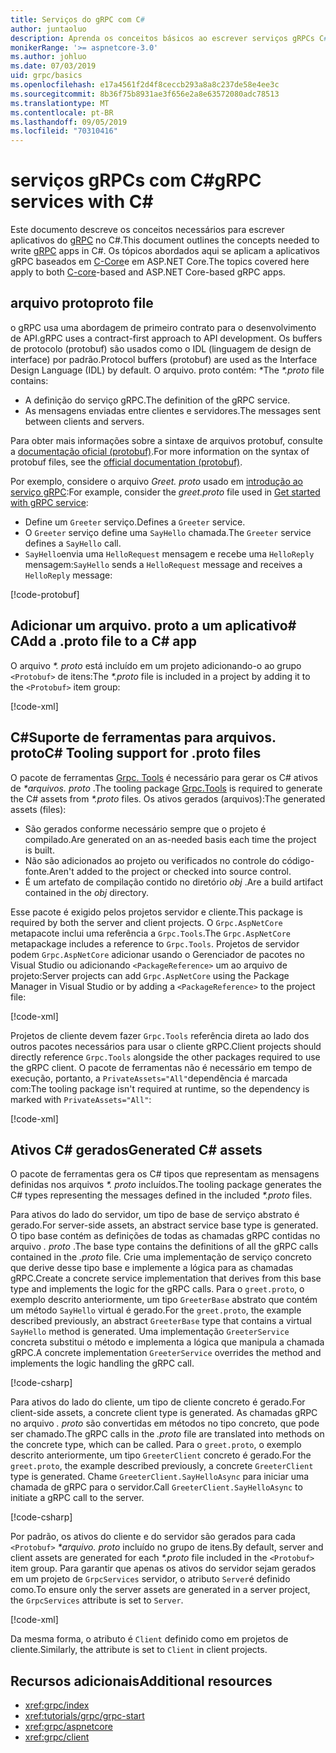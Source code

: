 ```yaml
---
title: Serviços do gRPC com C#
author: juntaoluo
description: Aprenda os conceitos básicos ao escrever serviços gRPCs C#com o.
monikerRange: '>= aspnetcore-3.0'
ms.author: johluo
ms.date: 07/03/2019
uid: grpc/basics
ms.openlocfilehash: e17a4561f2d4f8ceccb293a8a8c237de58e4ee3c
ms.sourcegitcommit: 8b36f75b8931ae3f656e2a8e63572080adc78513
ms.translationtype: MT
ms.contentlocale: pt-BR
ms.lasthandoff: 09/05/2019
ms.locfileid: "70310416"
---
```

# <a name="grpc-services-with-c"></a><span data-ttu-id="f83f3-103">serviços gRPCs com C\#</span><span class="sxs-lookup"><span data-stu-id="f83f3-103">gRPC services with C\#</span></span>

<span data-ttu-id="f83f3-104">Este documento descreve os conceitos necessários para escrever aplicativos do [gRPC](https://grpc.io/docs/guides/) no C#.</span><span class="sxs-lookup"><span data-stu-id="f83f3-104">This document outlines the concepts needed to write [gRPC](https://grpc.io/docs/guides/) apps in C#.</span></span> <span data-ttu-id="f83f3-105">Os tópicos abordados aqui se aplicam a aplicativos gRPC baseados em [C-Core](https://grpc.io/blog/grpc-stacks)e em ASP.NET Core.</span><span class="sxs-lookup"><span data-stu-id="f83f3-105">The topics covered here apply to both [C-core](https://grpc.io/blog/grpc-stacks)-based and ASP.NET Core-based gRPC apps.</span></span>

## <a name="proto-file"></a><span data-ttu-id="f83f3-106">arquivo proto</span><span class="sxs-lookup"><span data-stu-id="f83f3-106">proto file</span></span>

<span data-ttu-id="f83f3-107">o gRPC usa uma abordagem de primeiro contrato para o desenvolvimento de API.</span><span class="sxs-lookup"><span data-stu-id="f83f3-107">gRPC uses a contract-first approach to API development.</span></span> <span data-ttu-id="f83f3-108">Os buffers de protocolo (protobuf) são usados como o IDL (linguagem de design de interface) por padrão.</span><span class="sxs-lookup"><span data-stu-id="f83f3-108">Protocol buffers (protobuf) are used as the Interface Design Language (IDL) by default.</span></span> <span data-ttu-id="f83f3-109">O arquivo. proto contém:  *\**</span><span class="sxs-lookup"><span data-stu-id="f83f3-109">The *\*.proto* file contains:</span></span>

* <span data-ttu-id="f83f3-110">A definição do serviço gRPC.</span><span class="sxs-lookup"><span data-stu-id="f83f3-110">The definition of the gRPC service.</span></span>
* <span data-ttu-id="f83f3-111">As mensagens enviadas entre clientes e servidores.</span><span class="sxs-lookup"><span data-stu-id="f83f3-111">The messages sent between clients and servers.</span></span>

<span data-ttu-id="f83f3-112">Para obter mais informações sobre a sintaxe de arquivos protobuf, consulte a [documentação oficial (protobuf)](https://developers.google.com/protocol-buffers/docs/proto3).</span><span class="sxs-lookup"><span data-stu-id="f83f3-112">For more information on the syntax of protobuf files, see the [official documentation (protobuf)](https://developers.google.com/protocol-buffers/docs/proto3).</span></span>

<span data-ttu-id="f83f3-113">Por exemplo, considere o arquivo *Greet. proto* usado em [introdução ao serviço gRPC](xref:tutorials/grpc/grpc-start):</span><span class="sxs-lookup"><span data-stu-id="f83f3-113">For example, consider the *greet.proto* file used in [Get started with gRPC service](xref:tutorials/grpc/grpc-start):</span></span>

* <span data-ttu-id="f83f3-114">Define um `Greeter` serviço.</span><span class="sxs-lookup"><span data-stu-id="f83f3-114">Defines a `Greeter` service.</span></span>
* <span data-ttu-id="f83f3-115">O `Greeter` serviço define uma `SayHello` chamada.</span><span class="sxs-lookup"><span data-stu-id="f83f3-115">The `Greeter` service defines a `SayHello` call.</span></span>
* <span data-ttu-id="f83f3-116">`SayHello`envia uma `HelloRequest` mensagem e recebe uma `HelloReply` mensagem:</span><span class="sxs-lookup"><span data-stu-id="f83f3-116">`SayHello` sends a `HelloRequest` message and receives a `HelloReply` message:</span></span>

[!code-protobuf[](~/tutorials/grpc/grpc-start/sample/GrpcGreeter/Protos/greet.proto)]

## <a name="add-a-proto-file-to-a-c-app"></a><span data-ttu-id="f83f3-117">Adicionar um arquivo. proto a um aplicativo\# C</span><span class="sxs-lookup"><span data-stu-id="f83f3-117">Add a .proto file to a C\# app</span></span>

<span data-ttu-id="f83f3-118">O arquivo  *\*. proto* está incluído em um projeto adicionando-o ao grupo `<Protobuf>` de itens:</span><span class="sxs-lookup"><span data-stu-id="f83f3-118">The *\*.proto* file is included in a project by adding it to the `<Protobuf>` item group:</span></span>

[!code-xml[](~/tutorials/grpc/grpc-start/sample/GrpcGreeter/GrpcGreeter.csproj?highlight=2&range=7-9)]

## <a name="c-tooling-support-for-proto-files"></a><span data-ttu-id="f83f3-119">C#Suporte de ferramentas para arquivos. proto</span><span class="sxs-lookup"><span data-stu-id="f83f3-119">C# Tooling support for .proto files</span></span>

<span data-ttu-id="f83f3-120">O pacote de ferramentas [Grpc. Tools](https://www.nuget.org/packages/Grpc.Tools/) é necessário para gerar os C# ativos de  *\*arquivos. proto* .</span><span class="sxs-lookup"><span data-stu-id="f83f3-120">The tooling package [Grpc.Tools](https://www.nuget.org/packages/Grpc.Tools/) is required to generate the C# assets from *\*.proto* files.</span></span> <span data-ttu-id="f83f3-121">Os ativos gerados (arquivos):</span><span class="sxs-lookup"><span data-stu-id="f83f3-121">The generated assets (files):</span></span>

* <span data-ttu-id="f83f3-122">São gerados conforme necessário sempre que o projeto é compilado.</span><span class="sxs-lookup"><span data-stu-id="f83f3-122">Are generated on an as-needed basis each time the project is built.</span></span>
* <span data-ttu-id="f83f3-123">Não são adicionados ao projeto ou verificados no controle do código-fonte.</span><span class="sxs-lookup"><span data-stu-id="f83f3-123">Aren't added to the project or checked into source control.</span></span>
* <span data-ttu-id="f83f3-124">É um artefato de compilação contido no diretório *obj* .</span><span class="sxs-lookup"><span data-stu-id="f83f3-124">Are a build artifact contained in the *obj* directory.</span></span>

<span data-ttu-id="f83f3-125">Esse pacote é exigido pelos projetos servidor e cliente.</span><span class="sxs-lookup"><span data-stu-id="f83f3-125">This package is required by both the server and client projects.</span></span> <span data-ttu-id="f83f3-126">O `Grpc.AspNetCore` metapacote inclui uma referência a `Grpc.Tools`.</span><span class="sxs-lookup"><span data-stu-id="f83f3-126">The `Grpc.AspNetCore` metapackage includes a reference to `Grpc.Tools`.</span></span> <span data-ttu-id="f83f3-127">Projetos de servidor podem `Grpc.AspNetCore` adicionar usando o Gerenciador de pacotes no Visual Studio ou adicionando `<PackageReference>` um ao arquivo de projeto:</span><span class="sxs-lookup"><span data-stu-id="f83f3-127">Server projects can add `Grpc.AspNetCore` using the Package Manager in Visual Studio or by adding a `<PackageReference>` to the project file:</span></span>

[!code-xml[](~/tutorials/grpc/grpc-start/sample/GrpcGreeter/GrpcGreeter.csproj?highlight=1&range=12)]

<span data-ttu-id="f83f3-128">Projetos de cliente devem fazer `Grpc.Tools` referência direta ao lado dos outros pacotes necessários para usar o cliente gRPC.</span><span class="sxs-lookup"><span data-stu-id="f83f3-128">Client projects should directly reference `Grpc.Tools` alongside the other packages required to use the gRPC client.</span></span> <span data-ttu-id="f83f3-129">O pacote de ferramentas não é necessário em tempo de execução, portanto, a `PrivateAssets="All"`dependência é marcada com:</span><span class="sxs-lookup"><span data-stu-id="f83f3-129">The tooling package isn't required at runtime, so the dependency is marked with `PrivateAssets="All"`:</span></span>

[!code-xml[](~/tutorials/grpc/grpc-start/sample/GrpcGreeterClient/GrpcGreeterClient.csproj?highlight=3&range=9-11)]

## <a name="generated-c-assets"></a><span data-ttu-id="f83f3-130">Ativos C# gerados</span><span class="sxs-lookup"><span data-stu-id="f83f3-130">Generated C# assets</span></span>

<span data-ttu-id="f83f3-131">O pacote de ferramentas gera os C# tipos que representam as mensagens definidas nos arquivos  *\*. proto* incluídos.</span><span class="sxs-lookup"><span data-stu-id="f83f3-131">The tooling package generates the C# types representing the messages defined in the included *\*.proto* files.</span></span>

<span data-ttu-id="f83f3-132">Para ativos do lado do servidor, um tipo de base de serviço abstrato é gerado.</span><span class="sxs-lookup"><span data-stu-id="f83f3-132">For server-side assets, an abstract service base type is generated.</span></span> <span data-ttu-id="f83f3-133">O tipo base contém as definições de todas as chamadas gRPC contidas no arquivo *. proto* .</span><span class="sxs-lookup"><span data-stu-id="f83f3-133">The base type contains the definitions of all the gRPC calls contained in the *.proto* file.</span></span> <span data-ttu-id="f83f3-134">Crie uma implementação de serviço concreto que derive desse tipo base e implemente a lógica para as chamadas gRPC.</span><span class="sxs-lookup"><span data-stu-id="f83f3-134">Create a concrete service implementation that derives from this base type and implements the logic for the gRPC calls.</span></span> <span data-ttu-id="f83f3-135">Para o `greet.proto`, o exemplo descrito anteriormente, um tipo `GreeterBase` abstrato que contém um método `SayHello` virtual é gerado.</span><span class="sxs-lookup"><span data-stu-id="f83f3-135">For the `greet.proto`, the example described previously, an abstract `GreeterBase` type that contains a virtual `SayHello` method is generated.</span></span> <span data-ttu-id="f83f3-136">Uma implementação `GreeterService` concreta substitui o método e implementa a lógica que manipula a chamada gRPC.</span><span class="sxs-lookup"><span data-stu-id="f83f3-136">A concrete implementation `GreeterService` overrides the method and implements the logic handling the gRPC call.</span></span>

[!code-csharp[](~/tutorials/grpc/grpc-start/sample/GrpcGreeter/Services/GreeterService.cs?name=snippet)]

<span data-ttu-id="f83f3-137">Para ativos do lado do cliente, um tipo de cliente concreto é gerado.</span><span class="sxs-lookup"><span data-stu-id="f83f3-137">For client-side assets, a concrete client type is generated.</span></span> <span data-ttu-id="f83f3-138">As chamadas gRPC no arquivo *. proto* são convertidas em métodos no tipo concreto, que pode ser chamado.</span><span class="sxs-lookup"><span data-stu-id="f83f3-138">The gRPC calls in the *.proto* file are translated into methods on the concrete type, which can be called.</span></span> <span data-ttu-id="f83f3-139">Para o `greet.proto`, o exemplo descrito anteriormente, um tipo `GreeterClient` concreto é gerado.</span><span class="sxs-lookup"><span data-stu-id="f83f3-139">For the `greet.proto`, the example described previously, a concrete `GreeterClient` type is generated.</span></span> <span data-ttu-id="f83f3-140">Chame `GreeterClient.SayHelloAsync` para iniciar uma chamada de gRPC para o servidor.</span><span class="sxs-lookup"><span data-stu-id="f83f3-140">Call `GreeterClient.SayHelloAsync` to initiate a gRPC call to the server.</span></span>

[!code-csharp[](~/tutorials/grpc/grpc-start/sample/GrpcGreeterClient/Program.cs?name=snippet)]

<span data-ttu-id="f83f3-141">Por padrão, os ativos do cliente e do servidor são gerados para cada `<Protobuf>`  *\*arquivo. proto* incluído no grupo de itens.</span><span class="sxs-lookup"><span data-stu-id="f83f3-141">By default, server and client assets are generated for each *\*.proto* file included in the `<Protobuf>` item group.</span></span> <span data-ttu-id="f83f3-142">Para garantir que apenas os ativos do servidor sejam gerados em um projeto de `GrpcServices` servidor, o atributo `Server`é definido como.</span><span class="sxs-lookup"><span data-stu-id="f83f3-142">To ensure only the server assets are generated in a server project, the `GrpcServices` attribute is set to `Server`.</span></span>

[!code-xml[](~/tutorials/grpc/grpc-start/sample/GrpcGreeter/GrpcGreeter.csproj?highlight=2&range=7-9)]

<span data-ttu-id="f83f3-143">Da mesma forma, o atributo é `Client` definido como em projetos de cliente.</span><span class="sxs-lookup"><span data-stu-id="f83f3-143">Similarly, the attribute is set to `Client` in client projects.</span></span>

## <a name="additional-resources"></a><span data-ttu-id="f83f3-144">Recursos adicionais</span><span class="sxs-lookup"><span data-stu-id="f83f3-144">Additional resources</span></span>

* <xref:grpc/index>
* <xref:tutorials/grpc/grpc-start>
* <xref:grpc/aspnetcore>
* <xref:grpc/client>
